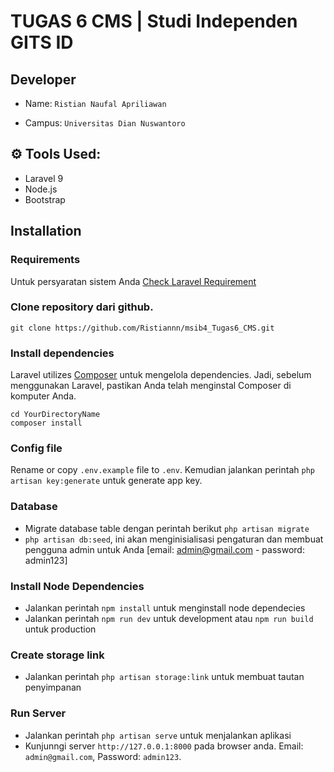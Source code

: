 # TUGAS 6 CMS | Studi Independen GITS ID

## Developer
- Name: ``` Ristian Naufal Apriliawan ```

- Campus: ``` Universitas Dian Nuswantoro ```

## :gear: Tools Used:

 - Laravel 9
 - Node.js
 - Bootstrap 
 
## Installation

### Requirements

Untuk persyaratan sistem Anda [Check Laravel Requirement](https://laravel.com/docs/9.x/deployment#server-requirements)

### Clone  repository dari github.

    git clone https://github.com/Ristiannn/msib4_Tugas6_CMS.git

### Install dependencies

Laravel utilizes [Composer](https://getcomposer.org/) untuk mengelola dependencies. Jadi, sebelum menggunakan Laravel, pastikan Anda telah menginstal Composer di komputer Anda.

    cd YourDirectoryName
    composer install

### Config file

Rename or copy `.env.example` file to `.env`. Kemudian jalankan perintah `php artisan key:generate` untuk generate app key.

### Database

- Migrate database table dengan perintah berikut `php artisan migrate`
- `php artisan db:seed`, ini akan menginisialisasi pengaturan dan membuat pengguna admin untuk Anda [email: admin@gmail.com  - password: admin123]

### Install Node Dependencies

- Jalankan perintah `npm install` untuk menginstall node dependecies
- Jalankan perintah `npm run dev` untuk development atau `npm run build` untuk production

### Create storage link

- Jalankan perintah `php artisan storage:link` untuk membuat tautan penyimpanan

### Run Server

- Jalankan perintah `php artisan serve` untuk menjalankan aplikasi 
- Kunjunngi server `http://127.0.0.1:8000` pada browser anda. Email: `admin@gmail.com`, Password: `admin123`.